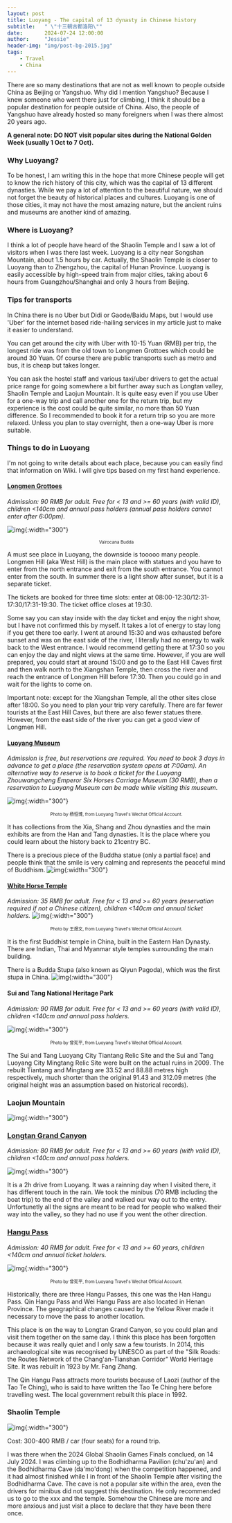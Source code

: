 ```yaml
---
layout: post
title: Luoyang - The capital of 13 dynasty in Chinese history
subtitle:   " \"十三朝古都洛阳\""
date:       2024-07-24 12:00:00
author:     "Jessie"
header-img: "img/post-bg-2015.jpg"
tags:
    - Travel
    - China
---
```


There are so many destinations that are not as well known to people outside China as Beijing or Yangshuo. Why did I mention Yangshuo? Because I knew someone who went there just for climbing, I think it should be a popular destination for people outside of China. Also, the people of Yangshuo have already hosted so many foreigners when I was there almost 20 years ago.

**A general note: DO NOT visit popular sites during the National Golden Week (usually 1 Oct to 7 Oct).**

### Why Luoyang?

To be honest, I am writing this in the hope that more Chinese people will get to know the rich history of this city, which was the capital of 13 different dynasties. While we pay a lot of attention to the beautiful nature, we should not forget the beauty of historical places and cultures. Luoyang is one of those cities, it may not have the most amazing nature, but the ancient ruins and museums are another kind of amazing.

### Where is Luoyang?

I think a lot of people have heard of the Shaolin Temple and I saw a lot of visitors when I was there last week. Luoyang is a city near Songshan Mountain, about 1.5 hours by car. Actually, the Shaolin Temple is closer to Luoyang than to Zhengzhou, the capital of Hunan Province. Luoyang is easily accessible by high-speed train from major cities, taking about 6 hours from Guangzhou/Shanghai and only 3 hours from Beijing.

### Tips for transports

In China there is no Uber but Didi or Gaode/Baidu Maps, but I would use 'Uber' for the internet based ride-hailing services in my article just to make it easier to understand.

You can get around the city with Uber with 10-15 Yuan (RMB) per trip, the longest ride was from the old town to Longmen Grottoes which could be around 30 Yuan. Of course there are public transports such as metro and bus, it is cheap but takes longer.

You can ask the hostel staff and various taxi/uber drivers to get the actual price range for going somewhere a bit further away such as Longtan valley, Shaolin Temple and Laojun Mountain. It is quite easy even if you use Uber for a one-way trip and call another one for the return trip, but my experience is the cost could be quite similar, no more than 50 Yuan difference. So I recommended to book it for a return trip so you are more relaxed. Unless you plan to stay overnight, then a one-way Uber is more suitable.

### Things to do in Luoyang

I'm not going to write details about each place, because you can easily find that information on Wiki. I will give tips based on my first hand experience.

#### [Longmen Grottoes](https://en.wikipedia.org/wiki/Longmen_Grottoes) 

_Admission: 90 RMB for adult. Free for < 13 and >= 60 years (with valid ID), children <140cm and annual pass holders (annual pass holders cannot enter after 6:00pm)._

![img](/img/in-post/post-luoyang/longmen1.jpg){:width="300"}
<center><font size="1">Vairocana Budda</font></center>

A must see place in Luoyang, the downside is tooooo many people. Longmen Hill (aka West Hill) is the main place with statues and you have to enter from the north entrance and exit from the south entrance. You cannot enter from the south. In summer there is a light show after sunset, but it is a separate ticket. 

The tickets are booked for three time slots: enter at 08:00-12:30/12:31-17:30/17:31-19:30. The ticket office closes at 19:30. 

Some say you can stay inside with the day ticket and enjoy the night show, but I have not confirmed this by myself. It takes a lot of energy to stay long if you get there too early. I went at around 15:30 and was exhausted before sunset and was on the east side of the river, I literally had no energy to walk back to the West entrance. I would recommend getting there at 17:30 so you can enjoy the day and night views at the same time. However, if you are well prepared, you could start at around 15:00 and go to the East Hill Caves first and then walk north to the Xiangshan Temple, then cross the river and reach the entrance of Longmen Hill before 17:30. Then you could go in and wait for the lights to come on.

Important note: except for the Xiangshan Temple, all the other sites close after 18:00. So you need to plan your trip very carefully. There are far fewer tourists at the East Hill Caves, but there are also fewer statues there. However, from the east side of the river you can get a good view of Longmen Hill.

#### [Luoyang Museum](https://en.wikipedia.org/wiki/Luoyang_Museum)

_Admission is free, but reservations are required. You need to book 3 days in advance to get a place (the reservation system opens at 7:00am). An alternative way to reserve is to book a ticket for the Luoyang Zhouwangcheng Emperor Six Horses Carriage Museum (30 RMB), then a reservation to Luoyang Museum can be made while visiting this museum._

![img](/img/in-post/post-luoyang/lymuseum.jpeg){:width="300"}
<center><font size="1">Photo by 杨恒博, from Luoyang Travel's Wechat Official Account.</font></center>

It has collections from the Xia, Shang and Zhou dynasties and the main exhibits are from the Han and Tang dynasties. It is the place where you could learn about the history back to 21centry BC.

There is a precious piece of the Buddha statue (only a partial face) and people think that the smile is very calming and represents the peaceful mind of Buddhism.
![img](/img/in-post/post-luoyang/lymuseum2.jpg){:width="300"}

#### [White Horse Temple](https://en.wikipedia.org/wiki/White_Horse_Temple)

_Admission: 35 RMB for adult. Free for < 13 and >= 60 years (reservation required if not a Chinese citizen), children <140cm and annual ticket holders._
![img](/img/in-post/post-luoyang/whitehorse.jpeg){:width="300"}
<center><font size="1">Photo by 王煜文, from Luoyang Travel's Wechat Official Account.</font></center>

It is the first Buddhist temple in China, built in the Eastern Han Dynasty. There are Indian, Thai and Myanmar style temples surrounding the main building. 

There is a Budda Stupa (also known as Qiyun Pagoda), which was the first stupa in China.
![img](/img/in-post/post-luoyang/whitehorse2.jpg){:width="300"}

#### Sui and Tang National Heritage Park

_Admission: 90 RMB for adult. Free for < 13 and >= 60 years (with valid ID), children <140cm and annual pass holders._

![img](/img/in-post/post-luoyang/ttmt.jpeg){:width="300"}
<center><font size="1">Photo by 曾宪平, from Luoyang Travel's Wechat Official Account.</font></center>

The Sui and Tang Luoyang City Tiantang Relic Site and the Sui and Tang Luoyang City Mingtang Relic Site were built on the actual ruins in 2009. The rebuilt Tiantang and Mingtang are 33.52 and 88.88 metres high respectively, much shorter than the original 91.43 and 312.09 metres (the original height was an assumption based on historical records).

### Laojun Mountain

![img](/img/in-post/post-luoyang/laojun.jpg){:width="300"}

### [Longtan Grand Canyon](https://en.wikipedia.org/wiki/Longtan_Grand_Canyon)

_Admission: 80 RMB for adult. Free for < 13 and >= 60 years (with valid ID), children <140cm and annual pass holders._

![img](/img/in-post/post-luoyang/longtan.jpg){:width="300"}

It is a 2h drive from Luoyang. It was a rainning day when I visited there, it has different touch in the rain. We took the minibus (70 RMB including the boat trip) to the end of the valley and walked our way out to the entry. Unfortunetly all the signs are meant to be read for people who walked their way into the valley, so they had no use if you went the other direction.

### [Hangu Pass](https://en.wikipedia.org/wiki/Hangu_Pass)

_Admission: 40 RMB for adult. Free for < 13 and >= 60 years, children <140cm and annual ticket holders._

![img](/img/in-post/post-luoyang/hgg.jpeg){:width="300"}
<center><font size="1">Photo by 曾宪平, from Luoyang Travel's Wechat Official Account.</font></center>

Historically, there are three Hangu Passes, this one was the Han Hangu Pass. Qin Hangu Pass and Wei Hangu Pass are also located in Henan Province. The geographical changes caused by the Yellow River made it necessary to move the pass to another location.

This place is on the way to Longtan Grand Canyon, so you could plan and visit them together on the same day. I think this place has been forgotten because it was really quiet and I only saw a few tourists. In 2014, this archaeological site was recognised by UNESCO as part of the "Silk Roads: the Routes Network of the Chang'an-Tianshan Corridor" World Heritage Site. It was rebuilt in 1923 by Mr. Fang Zhang.

The Qin Hangu Pass attracts more tourists because of Laozi (author of the Tao Te Ching), who is said to have written the Tao Te Ching here before travelling west. The local government rebuilt this place in 1992.

### Shaolin Temple

![img](/img/in-post/post-luoyang/shaolin.jpg){:width="300"}

Cost: 300-400 RMB / car (four seats) for a round trip.

I was there when the 2024 Global Shaolin Games Finals conclued, on 14 July 2024. I was climbing up to the Bodhidharma Pavilion (chu'zu'an) and the Bodhidharma Cave (da'mo'dong) when the competition happened, and it had almost finished while I in front of the Shaolin Temple after visiting the Bodhidharma Cave. The cave is not a popular site within the area, even the drivers for minibus did not suggest this destination. He only recommended us to go to the xxx and the temple. Somehow the Chinese are more and more anxious and just visit a place to declare that they have been there once.

